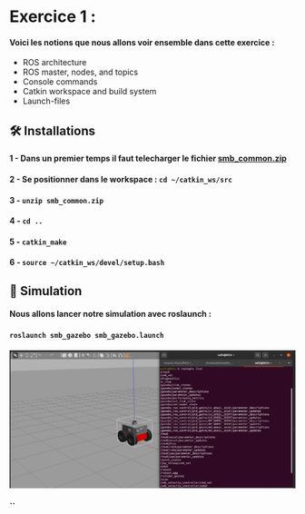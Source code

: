 # Exercice 1 : 

#### Voici les notions que nous allons voir ensemble dans cette exercice : 

- ROS architecture
- ROS master, nodes, and topics
- Console commands
- Catkin workspace and build system
- Launch-files 


## 🛠️ Installations
       

#### 1 - Dans un premier temps il faut telecharger le fichier [smb_common.zip](smb_common.zip)
#### 2 - Se positionner dans le workspace : `cd ~/catkin_ws/src`
#### 3 - `unzip smb_common.zip`
#### 4 - `cd ..`
#### 5 - `catkin_make`
#### 6 - `source ~/catkin_ws/devel/setup.bash`


## 🧐 Simulation 

#### Nous allons lancer notre simulation avec roslaunch :

#### `roslaunch smb_gazebo smb_gazebo.launch` 

![Image](screens/rostopicList.png)
        
#### ``


         
